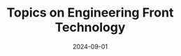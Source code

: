 ---
title: "Topics on Engineering Front Technology"
collection: teaching
type: "Fall"
permalink: /teaching/2024-fall
date: 2024-09-01
---